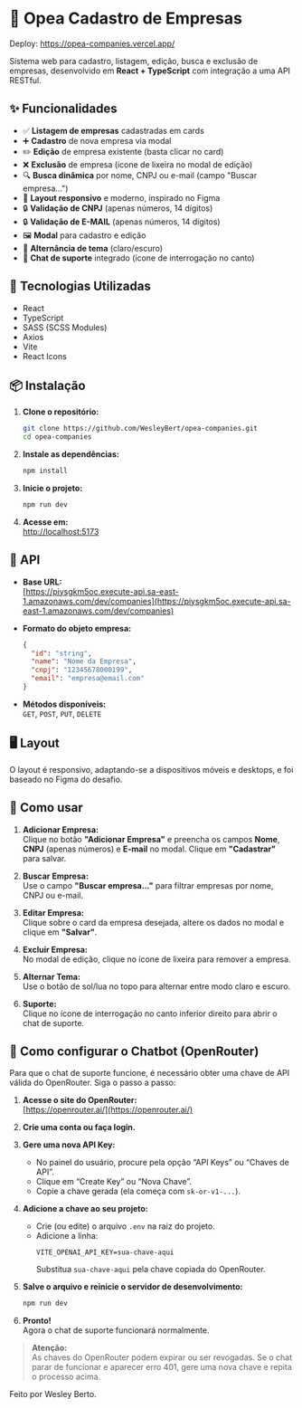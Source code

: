 # 🏢 Opea Cadastro de Empresas

Deploy: https://opea-companies.vercel.app/

Sistema web para cadastro, listagem, edição, busca e exclusão de empresas, desenvolvido em **React + TypeScript** com integração a uma API RESTful.

## ✨ Funcionalidades

- ✅ **Listagem de empresas** cadastradas em cards
- ➕ **Cadastro** de nova empresa via modal
- ✏️ **Edição** de empresa existente (basta clicar no card)
- ❌ **Exclusão** de empresa (ícone de lixeira no modal de edição)
- 🔍 **Busca dinâmica** por nome, CNPJ ou e-mail (campo "Buscar empresa...")
- 📱 **Layout responsivo** e moderno, inspirado no Figma
- 🔒 **Validação de CNPJ** (apenas números, 14 dígitos)
- 🔒 **Validação de E-MAIL** (apenas números, 14 dígitos)
- 🖼️ **Modal** para cadastro e edição
- 🌙 **Alternância de tema** (claro/escuro)
- 💬 **Chat de suporte** integrado (ícone de interrogação no canto)

## 🚀 Tecnologias Utilizadas

- React
- TypeScript
- SASS (SCSS Modules)
- Axios
- Vite
- React Icons

## 📦 Instalação

1. **Clone o repositório:**
   ```bash
   git clone https://github.com/WesleyBert/opea-companies.git
   cd opea-companies
   ```
2. **Instale as dependências:**
   ```bash
   npm install
   ```
3. **Inicie o projeto:**
   ```bash
   npm run dev
   ```
4. **Acesse em:**  
   [http://localhost:5173](http://localhost:5173)

## 🔗 API

- **Base URL:**  
  [https://piysgkm5oc.execute-api.sa-east-1.amazonaws.com/dev/companies](https://piysgkm5oc.execute-api.sa-east-1.amazonaws.com/dev/companies)

- **Formato do objeto empresa:**

  ```json
  {
    "id": "string",
    "name": "Nome da Empresa",
    "cnpj": "12345678000199",
    "email": "empresa@email.com"
  }
  ```

- **Métodos disponíveis:**  
  `GET`, `POST`, `PUT`, `DELETE`

## 🖥️ Layout

O layout é responsivo, adaptando-se a dispositivos móveis e desktops, e foi baseado no Figma do desafio.

## 📝 Como usar

1. **Adicionar Empresa:**  
   Clique no botão **"Adicionar Empresa"** e preencha os campos **Nome**, **CNPJ** (apenas números) e **E-mail** no modal. Clique em **"Cadastrar"** para salvar.

2. **Buscar Empresa:**  
   Use o campo **"Buscar empresa..."** para filtrar empresas por nome, CNPJ ou e-mail.

3. **Editar Empresa:**  
   Clique sobre o card da empresa desejada, altere os dados no modal e clique em **"Salvar"**.

4. **Excluir Empresa:**  
   No modal de edição, clique no ícone de lixeira para remover a empresa.

5. **Alternar Tema:**  
   Use o botão de sol/lua no topo para alternar entre modo claro e escuro.

6. **Suporte:**  
   Clique no ícone de interrogação no canto inferior direito para abrir o chat de suporte.

## 🤖 Como configurar o Chatbot (OpenRouter)

Para que o chat de suporte funcione, é necessário obter uma chave de API válida do OpenRouter. Siga o passo a passo:

1. **Acesse o site do OpenRouter:**  
   [https://openrouter.ai/](https://openrouter.ai/)

2. **Crie uma conta ou faça login.**

3. **Gere uma nova API Key:**

   - No painel do usuário, procure pela opção “API Keys” ou “Chaves de API”.
   - Clique em “Create Key” ou “Nova Chave”.
   - Copie a chave gerada (ela começa com `sk-or-v1-...`).

4. **Adicione a chave ao seu projeto:**

   - Crie (ou edite) o arquivo `.env` na raiz do projeto.
   - Adicione a linha:
     ```
     VITE_OPENAI_API_KEY=sua-chave-aqui
     ```
     Substitua `sua-chave-aqui` pela chave copiada do OpenRouter.

5. **Salve o arquivo e reinicie o servidor de desenvolvimento:**

   ```bash
   npm run dev
   ```

6. **Pronto!**  
   Agora o chat de suporte funcionará normalmente.

> **Atenção:**  
> As chaves do OpenRouter podem expirar ou ser revogadas. Se o chat parar de funcionar e aparecer erro 401, gere uma nova chave e repita o processo acima.


Feito por Wesley Berto.
